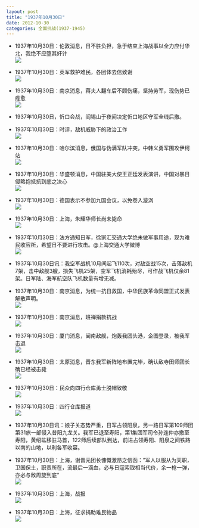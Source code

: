 ```yaml
---
layout: post
title: "1937年10月30日"
date: 2012-10-30
categories: 全面抗战(1937-1945)
---
```


<meta name="referrer" content="no-referrer" />

- 1937年10月30日：伦敦消息，日不胜负担，急于结束上海战事以全力应付华北，我绝不应堕其奸计 <br/><img src="https://ww4.sinaimg.cn/large/aca367d8jw1dydnerl51oj.jpg" />

- 1937年10月30日：英军救护难民，各团体去信致谢 <br/><img src="https://ww2.sinaimg.cn/large/aca367d8jw1dydloafqy4j.jpg" />

- 1937年10月30日：南京消息，蒋夫人翻车后不顾伤痛，坚持劳军，现伤势已痊愈 <br/><img src="https://ww1.sinaimg.cn/large/aca367d8jw1dydjxutwp2j.jpg" />

- 1937年10月30日，忻口会战，阎锡山于夜间决定忻口地区守军全线后撤。 

- 1937年10月30日：时评，敌机威胁下的政治工作 <br/><img src="https://ww2.sinaimg.cn/large/aca367d8jw1dydi7z6zwlj.jpg" />

- 1937年10月30日：哈尔滨消息，俄国与伪满军队冲突，中韩义勇军围攻伊柯站 <br/><img src="https://ww3.sinaimg.cn/large/aca367d8jw1dydgh3w13fj.jpg" />

- 1937年10月30日：华盛顿消息，中国驻美大使王正廷发表演讲，中国对暴日侵略抱抵抗到底之决心 <br/><img src="https://ww3.sinaimg.cn/large/aca367d8jw1dydeqmu7dyj.jpg" />

- 1937年10月30日：德国表示不参加九国会议，以免卷入漩涡 <br/><img src="https://ww2.sinaimg.cn/large/aca367d8jw1dydd0l6rk2j.jpg" />

- 1937年10月30日：上海，朱耀华师长尚未毙命 <br/><img src="https://ww3.sinaimg.cn/large/aca367d8jw1dydb9wct7nj.jpg" />

- 1937年10月30日：法方通知日军，徐家汇交通大学绝未做军事用途，现为难民收容所，希望日不要进行攻击。@上海交通大学微博 <br/><img src="https://ww4.sinaimg.cn/large/aca367d8jw1dyd9jgl4u4j.jpg" />

- 1937年10月30日讯：我空军战机10月间起飞110次，对敌空战15次，击落敌机7架，击中敌舰3艘，损失飞机25架，空军飞机消耗殆尽，可作战飞机仅余81架。日军陆、海军航空队飞机数量有增无减。 

- 1937年10月30日：南京消息，为统一抗日救国，中华民族革命同盟正式发表解散声明。 <br/><img src="https://ww2.sinaimg.cn/large/aca367d8jw1dyd7t0b9osj.jpg" />

- 1937年10月30日：南京消息，班禅捐款抗战 <br/><img src="https://ww2.sinaimg.cn/large/aca367d8jw1dyd62mgmi5j.jpg" />

- 1937年10月30日：厦门消息，闽南敌舰，炮轰我团头港，企图登录，被我军击退 <br/><img src="https://ww4.sinaimg.cn/large/aca367d8jw1dyd4ccjo8hj.jpg" />

- 1937年10月30日：太原消息，晋东我军新阵地布置完毕，确认敌寺田师团长确已经被击毙 <br/><img src="https://ww4.sinaimg.cn/large/aca367d8jw1dyd2lyks2wj.jpg" />

- 1937年10月30日：民众向四行仓库勇士脱帽致敬 <br/><img src="https://ww3.sinaimg.cn/large/aca367d8jw1dyd0vqe15aj.jpg" />

- 1937年10月30日：四行仓库报道 <br/><img src="https://ww4.sinaimg.cn/large/aca367d8jw1dycz4xxmrdj.jpg" />

- 1937年10月30日讯：娘子关态势严重，日军占领阳泉，另一路日军第109师团第31旅一部侵入昔阳九龙关。我军已退至寿阳，第1集团军司令孙连仲亦撤至寿阳，黄绍竑移驻马首，122师后续部队到达，前进占领寿阳、阳泉之间铁路以南的山地，以利各军收容。 

- 1937年10月30日：上海，谢晋元团长慷慨激昂之信函：”军人以服从为天职，卫国保土，职责所在，流最后一滴血，必与日寇索取相当代价，余一枪一弹，亦必与敌周旋到底“ <br/><img src="https://ww1.sinaimg.cn/large/aca367d8jw1dycxeiirymj.jpg" />

- 1937年10月30日：上海，战报 <br/><img src="https://ww2.sinaimg.cn/large/aca367d8jw1dycwym20myj.jpg" />

- 1937年10月30日：上海，征求捐助难民物品 <br/><img src="https://ww1.sinaimg.cn/large/aca367d8jw1dycv86ui62j.jpg" />

